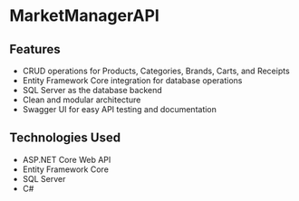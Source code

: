 # MarketManagerAPI

## Features

- CRUD operations for Products, Categories, Brands, Carts, and Receipts
- Entity Framework Core integration for database operations
- SQL Server as the database backend
- Clean and modular architecture
- Swagger UI for easy API testing and documentation

## Technologies Used

- ASP.NET Core Web API
- Entity Framework Core
- SQL Server
- C#
